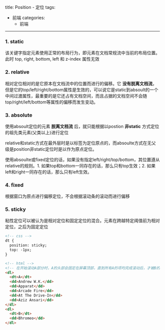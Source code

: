 title: Position - 定位
tags:
  - 前端
categories:
	- 前端

---
### 1. static
  该关键字指定元素使用正常的布局行为，即元素在文档常规流中当前的布局位置。此时 top, right, bottom, left 和 z-index 属性无效
### 2. relative
  相对定位相对的是它原本在文档流中的位置而进行的偏移。它 **没有脱离文档流**，但是它的top/left/right/bottom属性是生效的，可以说它是static到absoult的一个中间过渡属性，最重要的是它还占有文档空间，而且占据的文档空间不会随top/right/left/bottom等属性的偏移而发生变动。
### 3. absolute
  使用absoult定位的元素 **脱离文档流** 后，就只能根据以postion **非static** 方式定位的祖先类元素(父类以上)进行定位

  relative和static方式在最外层时是以<body>标签为定位原点的，而absoulte方式在无父级是position非static定位时是以<html>作为原点定位。

  使用absoulte或fixed定位的话，如果没有指定left/right/top/bottom，其位置遵从relative的规则。1. 如果top和bottom一同存在的话，那么只有top生效；2. 如果left和right一同存在的话，那么只有left生效。

### 4. fixed
根据窗口为原点进行偏移定位，不会根据滚动条的滚动而进行偏移
### 5. sticky
粘性定位可以被认为是相对定位和固定定位的混合。元素在跨越特定阈值前为相对定位，之后为固定定位
```html
<!-- css -->
dt {
  position: sticky;
  top: -1px;
}

<!-- html -->
<!-- 在开始滚动A部分时，A的头部会固定在屏幕顶部，直到所有A的项均完成滚动后，才被B的头部替代。 -->
<dl>
  <dt>A</dt>
  <dd>Andrew W.K.</dd>
  <dd>Apparat</dd>
  <dd>Arcade Fire</dd>
  <dd>At The Drive-In</dd>
  <dd>Aziz Ansari</dd>
</dl>
<dl>
  <dt>B</dt>
  <dd>Bhromeo</dd>
</dl>
```
